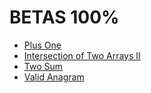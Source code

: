 # BETAS 100%

* [Plus One](https://github.com/MU001999/codeex/blob/master/leetcode-cn/cpp/Plus%20One.cpp)
* [Intersection of Two Arrays II](https://github.com/MU001999/codeex/blob/master/leetcode-cn/cpp/Intersection%20of%20Two%20Arrays%20II.cpp)
* [Two Sum](https://github.com/MU001999/codeex/blob/master/leetcode-cn/cpp/Two%20Sum.cpp)
* [Valid Anagram](https://github.com/MU001999/codeex/blob/master/leetcode-cn/cpp/Valid%20Anagram.cpp)

